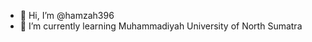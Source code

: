 - 👋 Hi, I’m @hamzah396
- 🌱 I’m currently learning Muhammadiyah University of North Sumatra
<!---
hamzah396/hamzah396 is a ✨ special ✨ repository because its `README.md` (this file) appears on your GitHub profile.
You can click the Preview link to take a look at your changes.
--->

